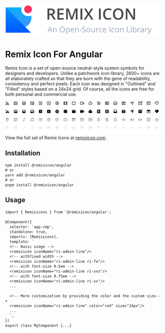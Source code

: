[![logo](./.github/files/logo-github.svg)](https://remixicon.com)

# Remix Icon For Angular
Remix Icon is a set of open-source neutral-style system symbols for designers and developers. Unlike a patchwork icon library, 2600+ icons are all elaborately crafted so that they are born with the gene of readability, consistency and perfect pixels. Each icon was designed in "Outlined" and "Filled" styles based on a 24x24 grid. Of course, all the icons are free for both personal and commercial use.


[![icon demo](./.github/files/preview.svg)](https://remixicon.com)
View the full set of Remix Icons at [remixicon.com](https://remixicon.com).

## Installation
```
npm install @remixicon/angular
# or
yarn add @remixicon/angular
# or
pnpm install @remixicon/angular
```

## Usage
```
import { Remixicons } from '@remixicon/angular';

@Component({
  selector: 'app-cmp',
  standalone: true,
  imports: [Remixicons],
  template: `
  <!-- Basic usage -->
  <remixicon iconName="ri-admin-line"/>
  <!-- withfixed width -->
  <remixicon iconName="ri-admin-line ri-fw"/>
  <!-- with font-size 0.5em -->
  <remixicon iconName="ri-admin-line ri-xxs"/>
  <!-- with font-size 0.75em -->
  <remixicon iconName="ri-admin-line ri-xs"/>
  ...
  
  <!-- More customization by providing the color and the custom size-->
  <remixicon iconName="ri-admin-line" color="red" size="24px"/>
  ...
  `,
})
export class MyComponent {...}
````